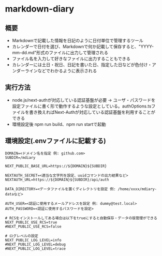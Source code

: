 markdown-diary
=====
概要
-----
*   Markdownで記載した情報を日記のように日付単位で管理するツール
*   カレンダーで日付を選び、Markdownで何か記載して保存すると、"YYYY-mm-dd.md"形式のファイルに出力して管理される
*   ファイル名を入力して好きなファイルに出力することもできる
*   カレンダーには土日・祝日、日記を書いた日、指定した日などが色付け・アンダーラインなどでわかるように表示される

実行方法
-----
*   node.js/next-authが対応している認証基盤が必要 → ユーザ・パスワードを設定ファイルに書く形で動作するような設定としている。authOptions.tsファイルを書き換えればNext-Authが対応している認証基盤を利用することができる
*   環境設定後 npm run build、npm run startで起動

環境設定(.envファイルに記載する)
-----
```
DOMAIN=<ドメイン名を指定 例: github.com>
SUBDIR=/mdiary

NEXT_PUBLIC_BASE_URL=https://${DOMAIN}${SUBDIR}

NEXTAUTH_SECRET=<適当な文字列を設定、uuidコマンドの出力結果など>
NEXTAUTH_URL=https://${DOMAIN}${SUBDIR}/api/auth

DATA_DIRECTORY=<データファイルを置くディレクトリを設定 例: /home/xxxx/mdiary-dataなど>

AUTH_USER=<認証に使用するメールアドレスを設定 例: dummy@test.local>
AUTH_PASSWORD=<認証に使用するパスワードを設定>

# RCSをインストールしてある場合は以下をtrueにすると自動保存・データの版管理ができる
NEXT_PUBLIC_USE_RCS=true
#NEXT_PUBLIC_USE_RCS=false

# ログレベルの設定
NEXT_PUBLIC_LOG_LEVEL=info
#NEXT_PUBLIC_LOG_LEVEL=debug
#NEXT_PUBLIC_LOG_LEVEL=trace
```
